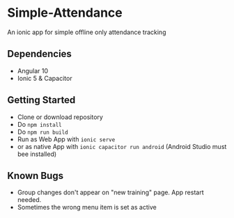 # Simple-Attendance
An ionic app for simple offline only attendance tracking

## Dependencies
* Angular 10
* Ionic 5 & Capacitor

## Getting Started
* Clone or download repository
* Do `npm install`
* Do `npm run build` 
* Run as Web App with `ionic serve`
* or as native App with `ionic capacitor run android` (Android Studio must bee installed)

## Known Bugs
* Group changes don't appear on "new training" page. App restart needed.
* Sometimes the wrong menu item is set as active
